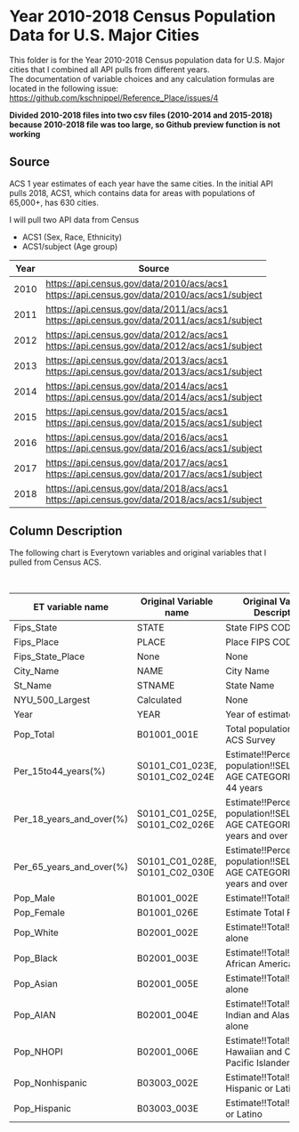 # Year 2010-2018 Census Population Data for U.S. Major Cities

This folder is for the Year 2010-2018  Census population data for U.S. Major cities that I combined all API pulls from different years.
<Br>
 The documentation of variable choices and any calculation formulas are located in the following issue:
https://github.com/kschnippel/Reference_Place/issues/4

**Divided 2010-2018 files into two csv files (2010-2014 and 2015-2018) because 2010-2018 file was too large, so Github preview function is not working**

## Source

ACS 1 year estimates of each year have the same cities. In the initial API pulls 2018, ACS1, which contains data for areas with populations of 65,000+, has 630 cities.

I will pull two API data from Census

* ACS1 (Sex, Race, Ethnicity)
* ACS1/subject (Age group)


Year | Source
-- | --
2010 | https://api.census.gov/data/2010/acs/acs1<br>     https://api.census.gov/data/2010/acs/acs1/subject
2011 | https://api.census.gov/data/2011/acs/acs1  <br>   https://api.census.gov/data/2011/acs/acs1/subject
2012 | https://api.census.gov/data/2012/acs/acs1 <br>    https://api.census.gov/data/2012/acs/acs1/subject
2013 | https://api.census.gov/data/2013/acs/acs1  <br>   https://api.census.gov/data/2013/acs/acs1/subject
2014 | https://api.census.gov/data/2014/acs/acs1 <br>    https://api.census.gov/data/2014/acs/acs1/subject
2015 | https://api.census.gov/data/2015/acs/acs1  <br>   https://api.census.gov/data/2015/acs/acs1/subject
2016 | https://api.census.gov/data/2016/acs/acs1   <br>  https://api.census.gov/data/2016/acs/acs1/subject
2017 | https://api.census.gov/data/2017/acs/acs1 <br>    https://api.census.gov/data/2017/acs/acs1/subject
2018 | https://api.census.gov/data/2018/acs/acs1  <br>   https://api.census.gov/data/2018/acs/acs1/subject



## Column Description

The following chart is Everytown variables and original variables that I pulled from Census ACS.

<br>





ET variable name | Original Variable name | Original Variable Description
-- | -- | --
Fips_State | STATE | State FIPS CODE
Fips_Place | PLACE | Place FIPS CODE
Fips_State_Place | None | None
City_Name | NAME | City Name
St_Name | STNAME | State Name
NYU_500_Largest | Calculated | None
Year | YEAR | Year of estimate
Pop_Total | B01001_001E | Total population from ACS Survey
Per_15to44_years(%) | S0101_C01_023E, S0101_C02_024E | Estimate!!Percent!!Total population!!SELECTED AGE CATEGORIES!!15 to 44   years
Per_18_years_and_over(%) | S0101_C01_025E, S0101_C02_026E | Estimate!!Percent!!Total population!!SELECTED AGE CATEGORIES!!18 years   and over
Per_65_years_and_over(%) | S0101_C01_028E, S0101_C02_030E | Estimate!!Percent!!Total population!!SELECTED AGE CATEGORIES!!65 years   and over
Pop_Male | B01001_002E | Estimate!!Total!!Male
Pop_Female | B01001_026E | Estimate Total Female
Pop_White | B02001_002E | Estimate!!Total!!White alone
Pop_Black | B02001_003E | Estimate!!Total!!Black or African American alone
Pop_Asian | B02001_005E | Estimate!!Total!!Asian alone
Pop_AIAN | B02001_004E | Estimate!!Total!!American Indian and Alaska Native alone
Pop_NHOPI | B02001_006E | Estimate!!Total!!Native Hawaiian and Other Pacific Islander alone
Pop_Nonhispanic | B03003_002E | Estimate!!Total!!Not Hispanic or Latino
Pop_Hispanic | B03003_003E | Estimate!!Total!!Hispanic or Latino

